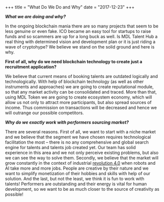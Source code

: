 +++
title = "What Do We Do and Why"
date = "2017-12-23"
+++

***What we are doing and why?***

In the ongoing blockchain mania there are so many projects that seem to be less genuine or even fake. ICO became an easy tool for startups to raise funds and so scammers are up for a long buck as well. Is MDL Talent Hub a real thing with determined vision and development plan or it is just riding a wave of cryptohype? We believe we stand on the solid ground and here is why. 

**First of all, why do we need blockchain technology to create just a recruitment application?** 

We believe that current means of booking talents are outdated logically and technologically. With help of blockchain technology (as well as other instruments and approaches) we are going to create reputational module, so that any market activity can be consolidated and traced. More than that, using MDL Token we are going to create ecosystem economy, which will allow us not only to attract more participants, but also spread sources of income. Thus commission on transactions will be decreased and hence we will outrange our possible competitors. 

***Why do we exactly work with performers sourcing market?***

There are several reasons.  First of all, we want to start with a niche market and we believe that the segment we have chosen requires technological facilitation the most – there is no any comprehensive and global search engine for talents and talents job created yet. Our team has solid experience in this area and we not only perceive existing problems, but also we can see the way to solve them. 
Secondly, we believe that the market will grow constantly in the context of industrial <a href="https://en.wikipedia.org/wiki/Industry_4.0">revolution 4.0</a> when robots and AI take more and more jobs. People are creative by their nature and we want to simplify monetization of their hobbies and skills with help of our solution. 
And the last, but not the least, we think it is fun to work with talents! Performers are outstanding and their energy is vital for human development, so we want to be as much closer to the source of creativity as possible!
